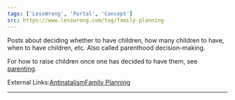 ```yaml
---
tags: ['LessWrong', 'Portal', 'Concept']
src: https://www.lesswrong.com/tag/family-planning
---
```


Posts about deciding whether to have children, how many children to have, when to have children, etc. Also called parenthood decision-making.

For how to raise children once one has decided to have them, see [parenting](https://www.lesswrong.com/tag/parenting).

External Links:[Antinatalism](https://en.wikipedia.org/wiki/Antinatalism)[Family Planning](https://en.wikipedia.org/wiki/Family_planning)



---

